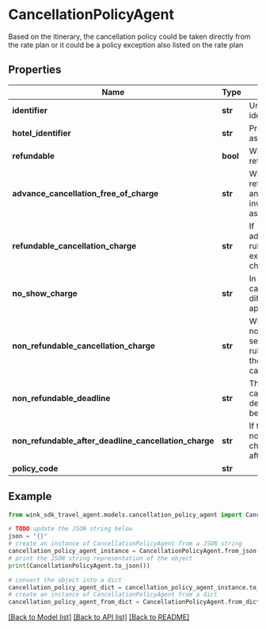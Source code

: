 # CancellationPolicyAgent

Based on the itinerary, the cancellation policy could be taken directly from the rate plan or it could be a policy exception also listed on the rate plan

## Properties

Name | Type | Description | Notes
------------ | ------------- | ------------- | -------------
**identifier** | **str** | Unique cancellation policy identifier | 
**hotel_identifier** | **str** | Property this cancellation is associated with | 
**refundable** | **bool** | Whether this cancellation policy is refundable or not | [default to False]
**advance_cancellation_free_of_charge** | **str** | When the cancellation policy is refundable, this flag can be set and indicates there is more rules involved than just a no-questions-asked refundable. | [optional] 
**refundable_cancellation_charge** | **str** | If advanceCancellationFreeOfCharge rules is not honored, this property explains what the guest will be charged. | [optional] 
**no_show_charge** | **str** | In case the &#39;Refundable cancellation charge&#39; is set, a different no show charge can be applied. | [optional] 
**non_refundable_cancellation_charge** | **str** | When the cancellation policy is non-refundable, this flag can be set and indicates there is more rules involved to calculate what the guest will owe in case of a cancellation. | [optional] 
**non_refundable_deadline** | **str** | The non-refundable charge might can have a deadline. If that deadline passes, the guest might be charged more. | [optional] 
**non_refundable_after_deadline_cancellation_charge** | **str** | If the guest does not honor the non-refundable deadline rule, this charge dictates what she owes after the deadline passes. | [optional] 
**policy_code** | **str** |  | [optional] 

## Example

```python
from wink_sdk_travel_agent.models.cancellation_policy_agent import CancellationPolicyAgent

# TODO update the JSON string below
json = "{}"
# create an instance of CancellationPolicyAgent from a JSON string
cancellation_policy_agent_instance = CancellationPolicyAgent.from_json(json)
# print the JSON string representation of the object
print(CancellationPolicyAgent.to_json())

# convert the object into a dict
cancellation_policy_agent_dict = cancellation_policy_agent_instance.to_dict()
# create an instance of CancellationPolicyAgent from a dict
cancellation_policy_agent_from_dict = CancellationPolicyAgent.from_dict(cancellation_policy_agent_dict)
```
[[Back to Model list]](../README.md#documentation-for-models) [[Back to API list]](../README.md#documentation-for-api-endpoints) [[Back to README]](../README.md)


